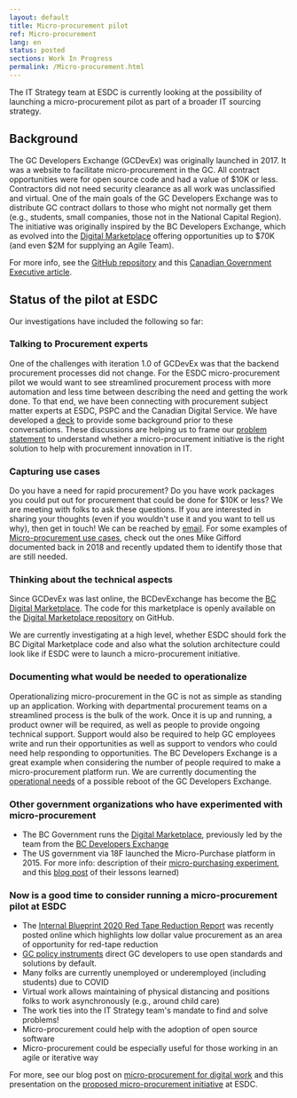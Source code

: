 ```yaml
---
layout: default
title: Micro-procurement pilot
ref: Micro-procurement
lang: en
status: posted
sections: Work In Progress
permalink: /Micro-procurement.html
---
```


The IT Strategy team at ESDC is currently looking at the possibility of launching a  micro-procurement pilot as part of a broader IT sourcing strategy.

## Background

The GC Developers Exchange (GCDevEx) was originally launched in 2017.
It was a website to facilitate micro-procurement in the GC.
All contract opportunities were for open source code and had a value of $10K or less.
Contractors did not need security clearance as all work was unclassified and virtual.
One of the main goals of the GC Developers Exchange was to distribute GC contract dollars to those who might not normally get them (e.g., students, small companies, those not in the National Capital Region).
The initiative was originally inspired by the BC Developers Exchange, which as evolved into the [Digital Marketplace](https://digital.gov.bc.ca/marketplace) offering opportunities up to $70K (and even $2M for supplying an Agile Team).

For more info, see the [GitHub repository](https://github.com/canada-ca/devex) and this [Canadian Government Executive article](https://canadiangovernmentexecutive.ca/dig/24_03/28/).

## Status of the pilot at ESDC

Our investigations have included the following so far:

### Talking to Procurement experts

One of the challenges with iteration 1.0 of GCDevEx was that the backend procurement processes did not change.
 For the ESDC micro-procurement pilot we would want to see streamlined procurement process with more automation and less time between describing the need and getting the work done.
To that end, we have been connecting with procurement subject matter experts at ESDC, PSPC and the Canadian Digital Service.
We have developed a [deck](https://docs.google.com/presentation/d/1guX117_Cl6vGrfGb8E8En5gLLzjJDLFBxnJR1whDb-w/edit?usp=sharing) to provide some background prior to these conversations.
 These discussions are helping us to frame our [problem statement](https://docs.google.com/document/d/1dpsXvXY_iHsgJAAPQzrX8gOhm5ttC_JCCGZKvWRWQZk/edit) to understand whether a micro-procurement initiative is the right solution to help with procurement innovation in IT.

### Capturing use cases

Do you have a need for rapid procurement? Do you have work packages you could put out for procurement that could be done for $10K or less? We are meeting with folks to ask these questions.
If you are interested in sharing your thoughts (even if you wouldn't use it and you want to tell us why), then get in touch!  We can be reached by [email](mailto:EDSC.DGIIT.StrategieTI-ITStrategy.IITB.ESDC@hrsdc-rhdcc.gc.ca).
For some examples of [Micro-procurement use cases](https://github.com/canada-ca/devex/issues?q=is%3Aissue+is%3Aopen+%2410K+project+idea), check out the ones Mike Gifford documented back in 2018 and recently updated them to identify those that are still needed.

### Thinking about the technical aspects

Since GCDevEx was last online, the BCDevExchange has become the [BC Digital Marketplace](https://digital.gov.bc.ca/marketplace). The code for this marketplace is openly available on the [Digital Marketplace repository](https://github.com/bcgov/digital_marketplace) on GitHub.

We are currently investigating at a high level, whether ESDC should fork the BC Digital Marketplace code and also what the solution architecture could look like if ESDC were to launch a micro-procurement initiative.

### Documenting what would be needed to operationalize

Operationalizing micro-procurement in the GC is not as simple as standing up an application.
 Working with departmental procurement teams on a streamlined process is the bulk of the work.
Once it is up and running, a product owner will be required, as well as people to provide ongoing technical support.
 Support would also be required to help GC employees write and run their opportunities as well as support to vendors who could need help responding to opportunities.
 The BC Developers Exchange is a great example when considering the number of people required to make a micro-procurement platform run.
 We are currently documenting the [operational needs](https://docs.google.com/document/d/11CQBSzSRiVCzzoM6_uYrVu8p-CgWEzKkgaq9FLW1Xm4/edit?usp=sharing) of a possible reboot of the GC Developers Exchange.

### Other government organizations who have experimented with micro-procurement

- The BC Government runs the  [Digital Marketplace](https://digital.gov.bc.ca/marketplace), previously led by the team from the  [BC Developers Exchange](https://bcdevexchange.org)
- The US government via 18F launched the Micro-Purchase platform in 2015.
For more info: description of their [micro-purchasing experiment](https://18f.gsa.gov/2015/10/13/open-source-micropurchasing/), and this [blog post](https://18f.gsa.gov/2016/01/15/micro-purchase-auctions-round-2-what-we-learned/) of their lessons learned)

### Now is a good time to consider running a micro-procurement pilot at ESDC

- The [Internal Blueprint 2020 Red Tape Reduction Report](https://internal-red-tape-reduction-report.github.io) was recently posted online which highlights low dollar value procurement as an area of opportunity for red-tape reduction
- [GC policy instruments](https://www.tbs-sct.gc.ca/pol/doc-eng.aspx?id=32602#claA.2.3.8) direct GC developers to use open standards and solutions by default.
- Many folks are currently unemployed or underemployed (including students) due to COVID
- Virtual work allows maintaining of physical distancing and positions folks to work asynchronously (e.g., around child care)
- The work ties into the IT Strategy team's mandate to find and solve problems!
- Micro-procurement could help with the adoption of open source software
- Micro-procurement could be especially useful for those working in an agile or iterative way

For more, see our blog post on [micro-procurement for digital work](https://sara-sabr.github.io/ITStrategy/2020/08/12/better-tech-through-microprocurement-p1.html) and this presentation on the [proposed micro-procurement initiative](https://sara-sabr.github.io/ITStrategy/presentation.html?markdown=en/2020-GCDevEx-DG-Comm.md) at ESDC.

